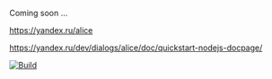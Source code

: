 Coming soon ...

https://yandex.ru/alice

https://yandex.ru/dev/dialogs/alice/doc/quickstart-nodejs-docpage/

[![Build](https://www.buymeacoffee.com/assets/img/custom_images/orange_img.png)](https://www.buymeacoffee.com/sava)